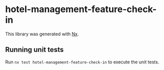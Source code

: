 # hotel-management-feature-check-in

This library was generated with [Nx](https://nx.dev).

## Running unit tests

Run `nx test hotel-management-feature-check-in` to execute the unit tests.
